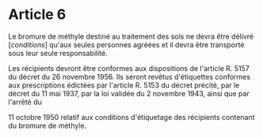 # Article 6

Le bromure de méthyle destiné au traitement des sols ne devra être délivré [*conditions*] qu'aux seules personnes agréées et il devra être transporté sous leur seule responsabilité.

Les récipients devront être conformes aux dispositions de l'article R. 5157 du décret du 26 novembre 1956. Ils seront revêtus d'étiquettes conformes aux prescriptions édictées par l'article R. 5153 du décret précité, par le décret du 11 mai 1937, par la loi validée du 2 novembre 1943, ainsi que par l'arrêté du

11 octobre 1950 relatif aux conditions d'étiquetage des récipients contenant du bromure de méthyle.
